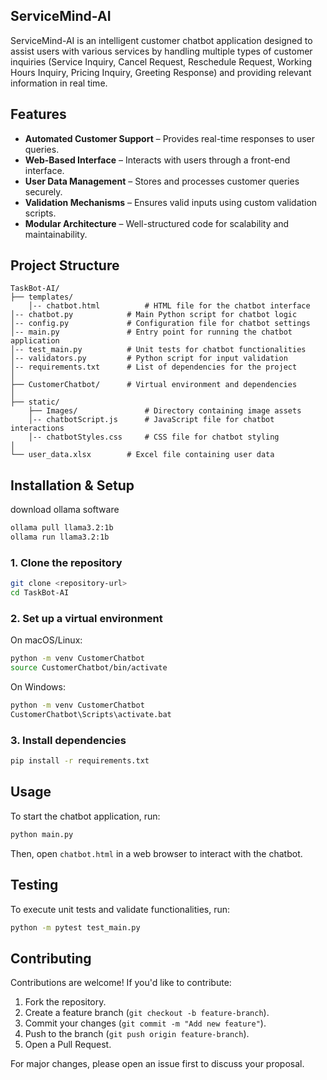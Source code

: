 ## ServiceMind-AI
ServiceMind-AI is an intelligent customer chatbot application designed to assist users with various services by handling multiple types of customer inquiries (Service Inquiry, Cancel Request, Reschedule Request, Working Hours Inquiry, Pricing Inquiry, Greeting Response) and providing relevant information in real time.  

## Features  
- **Automated Customer Support** – Provides real-time responses to user queries.  
- **Web-Based Interface** – Interacts with users through a front-end interface.  
- **User Data Management** – Stores and processes customer queries securely.  
- **Validation Mechanisms** – Ensures valid inputs using custom validation scripts.  
- **Modular Architecture** – Well-structured code for scalability and maintainability.  

## Project Structure
```
TaskBot-AI/
├── templates/               
    │-- chatbot.html          # HTML file for the chatbot interface  
│-- chatbot.py            # Main Python script for chatbot logic  
│-- config.py             # Configuration file for chatbot settings  
│-- main.py               # Entry point for running the chatbot application  
│-- test_main.py          # Unit tests for chatbot functionalities  
│-- validators.py         # Python script for input validation  
│-- requirements.txt      # List of dependencies for the project  
│  
├── CustomerChatbot/      # Virtual environment and dependencies  
│  
├── static/
    ├── Images/               # Directory containing image assets
    │-- chatbotScript.js      # JavaScript file for chatbot interactions  
    │-- chatbotStyles.css     # CSS file for chatbot styling                 
│  
└── user_data.xlsx        # Excel file containing user data  
```

## Installation & Setup
download ollama software 
```sh
ollama pull llama3.2:1b
ollama run llama3.2:1b
```

### 1. Clone the repository 
```sh
git clone <repository-url>
cd TaskBot-AI
```

### 2. Set up a virtual environment 
On macOS/Linux:  
```sh
python -m venv CustomerChatbot  
source CustomerChatbot/bin/activate  
```  
On Windows:  
```sh
python -m venv CustomerChatbot  
CustomerChatbot\Scripts\activate.bat  
```

### 3. Install dependencies  
```sh
pip install -r requirements.txt
```


## Usage
To start the chatbot application, run:  
```sh
python main.py
```
Then, open `chatbot.html` in a web browser to interact with the chatbot.  


## Testing 
To execute unit tests and validate functionalities, run:  
```sh
python -m pytest test_main.py
```

## Contributing
Contributions are welcome! If you'd like to contribute:  
1. Fork the repository.  
2. Create a feature branch (`git checkout -b feature-branch`).  
3. Commit your changes (`git commit -m "Add new feature"`).  
4. Push to the branch (`git push origin feature-branch`).  
5. Open a Pull Request.  

For major changes, please open an issue first to discuss your proposal.  
